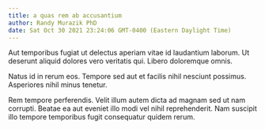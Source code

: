 ```yaml
---
title: a quas rem ab accusantium
author: Randy Murazik PhD
date: Sat Oct 30 2021 23:24:06 GMT-0400 (Eastern Daylight Time)
---
```

Aut temporibus fugiat ut delectus aperiam vitae id laudantium laborum. Ut deserunt aliquid dolores vero veritatis qui. Libero doloremque omnis.

 Natus id in rerum eos. Tempore sed aut et facilis nihil nesciunt possimus. Asperiores nihil minus tenetur.

 Rem tempore perferendis. Velit illum autem dicta ad magnam sed ut nam corrupti. Beatae ea aut eveniet illo modi vel nihil reprehenderit. Nam suscipit illo tempore temporibus fugit consequatur quidem rerum.